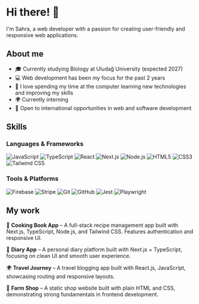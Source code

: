 # Hi there! 👋  
I'm Sahra, a web developer with a passion for creating user-friendly and responsive web applications.  

## About me  
- 🎓 Currently studying Biology at Uludağ University (expected 2027)  
- 💻 Web development has been my focus for the past 2 years  
- 🌱 I love spending my time at the computer learning new technologies and improving my skills  
- 🌍 Currently interning
- 🚀 Open to international opportunities in web and software development  

## Skills  

### Languages & Frameworks  
![JavaScript](https://img.shields.io/badge/JavaScript-F7DF1E?style=for-the-badge&logo=javascript&logoColor=000) 
![TypeScript](https://img.shields.io/badge/TypeScript-3178C6?style=for-the-badge&logo=typescript&logoColor=fff) 
![React](https://img.shields.io/badge/React-20232A?style=for-the-badge&logo=react&logoColor=61DAFB) 
![Next.js](https://img.shields.io/badge/Next.js-000000?style=for-the-badge&logo=nextdotjs&logoColor=fff) 
![Node.js](https://img.shields.io/badge/Node.js-339933?style=for-the-badge&logo=node.js&logoColor=fff) 
![HTML5](https://img.shields.io/badge/HTML5-E34F26?style=for-the-badge&logo=html5&logoColor=fff) 
![CSS3](https://img.shields.io/badge/CSS3-1572B6?style=for-the-badge&logo=css3&logoColor=fff) 
![Tailwind CSS](https://img.shields.io/badge/Tailwind_CSS-38B2AC?style=for-the-badge&logo=tailwind-css&logoColor=fff)  

### Tools & Platforms  
![Firebase](https://img.shields.io/badge/Firebase-FFCA28?style=for-the-badge&logo=firebase&logoColor=000) 
![Stripe](https://img.shields.io/badge/Stripe-626CD9?style=for-the-badge&logo=stripe&logoColor=fff) 
![Git](https://img.shields.io/badge/Git-F05032?style=for-the-badge&logo=git&logoColor=fff) 
![GitHub](https://img.shields.io/badge/GitHub-181717?style=for-the-badge&logo=github&logoColor=fff) 
![Jest](https://img.shields.io/badge/Jest-C21325?style=for-the-badge&logo=jest&logoColor=fff) 
![Playwright](https://img.shields.io/badge/Playwright-2EAD33?style=for-the-badge&logo=playwright&logoColor=fff)  

## My work  
🍲 **Cooking Book App** – A full-stack recipe management app built with Next.js, TypeScript, Node.js, and Tailwind CSS. Features authentication and responsive UI.  

📖 **Diary App** – A personal diary platform built with Next.js + TypeScript, focusing on clean UI and smooth user experience.  

🌍 **Travel Journey** – A travel blogging app built with React.js, JavaScript, showcasing routing and responsive layouts.  

🛒 **Farm Shop** – A static shop website built with plain HTML and CSS, demonstrating strong fundamentals in frontend development.  
